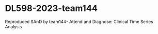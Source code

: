 # DL598-2023-team144
Reproduced SAnD by team144- Attend and Diagnose: Clinical Time Series Analysis
